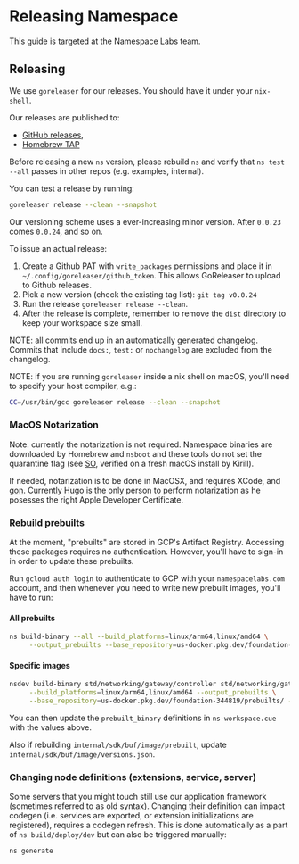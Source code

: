 # Releasing Namespace

This guide is targeted at the Namespace Labs team.

## Releasing

We use `goreleaser` for our releases. You should have it under your `nix-shell`.

Our releases are published to:

- [GitHub releases](https://github.com/namespacelabs/foundation/releases),
- [Homebrew TAP](https://github.com/namespacelabs/homebrew-namespace)

Before releasing a new `ns` version, please rebuild `ns` and verify that `ns test --all` passes in other
repos (e.g. examples, internal).

You can test a release by running:

```bash
goreleaser release --clean --snapshot
```

Our versioning scheme uses a ever-increasing minor version. After `0.0.23` comes `0.0.24`, and so
on.

To issue an actual release:

1. Create a Github PAT with `write_packages` permissions and place it in
   `~/.config/goreleaser/github_token`. This allows GoReleaser to upload to Github releases.
2. Pick a new version (check the existing tag list): `git tag v0.0.24`
3. Run the release `goreleaser release --clean`.
4. After the release is complete, remember to remove the `dist` directory to keep your workspace
   size small.

NOTE: all commits end up in an automatically generated changelog. Commits that include `docs:`,
`test:` or `nochangelog` are excluded from the changelog.

NOTE: if you are running `goreleaser` inside a nix shell on macOS, you'll need to specify your host compiler, e.g.:

```bash
CC=/usr/bin/gcc goreleaser release --clean --snapshot
```

### MacOS Notarization

Note: currently the notarization is not required. Namespace binaries are downloaded by Homebrew and
`nsboot` and these tools do not set the quarantine flag (see
[SO](https://stackoverflow.com/questions/67446317/why-are-executables-installed-with-homebrew-trusted-on-macos),
verified on a fresh macOS install by Kirill).

If needed, notarization is to be done in MacOSX, and requires XCode, and
[gon](https://github.com/mitchellh/gon#installation). Currently Hugo is the only person to perform
notarization as he posesses the right Apple Developer Certificate.

### Rebuild prebuilts

At the moment, "prebuilts" are stored in GCP's Artifact Registry. Accessing these packages requires
no authentication. However, you'll have to sign-in in order to update these prebuilts.

Run `gcloud auth login` to authenticate to GCP with your `namespacelabs.com` account, and then
whenever you need to write new prebuilt images, you'll have to run:

#### All prebuilts

```bash
ns build-binary --all --build_platforms=linux/arm64,linux/amd64 \
     --output_prebuilts --base_repository=us-docker.pkg.dev/foundation-344819/prebuilts/ --log_actions
```

#### Specific images

```bash
nsdev build-binary std/networking/gateway/controller std/networking/gateway/server/configure \
     --build_platforms=linux/arm64,linux/amd64 --output_prebuilts \
     --base_repository=us-docker.pkg.dev/foundation-344819/prebuilts/ --log_actions
```

You can then update the `prebuilt_binary` definitions in `ns-workspace.cue` with the values above.

Also if rebuilding `internal/sdk/buf/image/prebuilt`, update `internal/sdk/buf/image/versions.json`.

### Changing node definitions (extensions, service, server)

Some servers that you might touch still use our application framework (sometimes referred to as old syntax).
Changing their definition can impact codegen (i.e. services are exported, or extension
initializations are registered), requires a codegen refresh. This is done automatically as a part of
`ns build/deploy/dev` but can also be triggered manually:

```bash
ns generate
```
